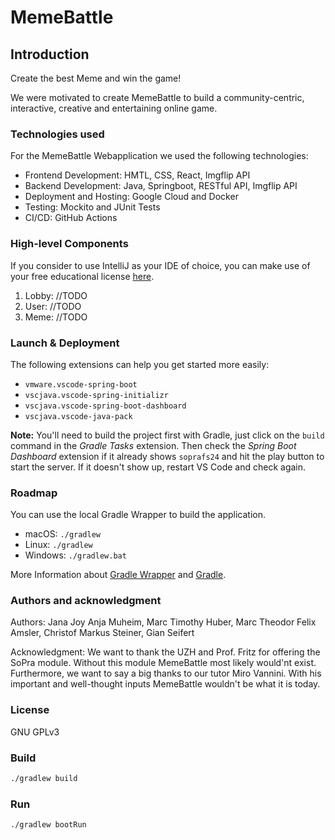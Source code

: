 # MemeBattle

## Introduction
Create the best Meme and win the game!

We were motivated to create MemeBattle to build a community-centric, interactive, creative and entertaining online game.

### Technologies used

For the MemeBattle Webapplication we used the following technologies:

- Frontend Development: HMTL, CSS, React, Imgflip API
- Backend Development: Java, Springboot, RESTful API, Imgflip API
- Deployment and Hosting: Google Cloud and Docker
- Testing: Mockito and JUnit Tests
- CI/CD: GitHub Actions

### High-level Components
If you consider to use IntelliJ as your IDE of choice, you can make use of your free educational license [here](https://www.jetbrains.com/community/education/#students).
1. Lobby: //TODO
2. User: //TODO
3. Meme: //TODO


### Launch & Deployment
The following extensions can help you get started more easily:
-   `vmware.vscode-spring-boot`
-   `vscjava.vscode-spring-initializr`
-   `vscjava.vscode-spring-boot-dashboard`
-   `vscjava.vscode-java-pack`

**Note:** You'll need to build the project first with Gradle, just click on the `build` command in the _Gradle Tasks_ extension. Then check the _Spring Boot Dashboard_ extension if it already shows `soprafs24` and hit the play button to start the server. If it doesn't show up, restart VS Code and check again.

### Roadmap
You can use the local Gradle Wrapper to build the application.
-   macOS: `./gradlew`
-   Linux: `./gradlew`
-   Windows: `./gradlew.bat`

More Information about [Gradle Wrapper](https://docs.gradle.org/current/userguide/gradle_wrapper.html) and [Gradle](https://gradle.org/docs/).

### Authors and acknowledgment
Authors: Jana Joy Anja Muheim, Marc Timothy Huber, Marc Theodor Felix Amsler, Christof Markus Steiner, Gian Seifert

Acknowledgment: We want to thank the UZH and Prof. Fritz for offering the SoPra module. Without this module MemeBattle most likely would'nt exist. Furthermore, we want to say a big thanks to our tutor Miro Vannini. With his important and well-thought inputs MemeBattle wouldn't be what it is today. 

### License

GNU GPLv3

### Build

```bash
./gradlew build
```

### Run

```bash
./gradlew bootRun   
```
